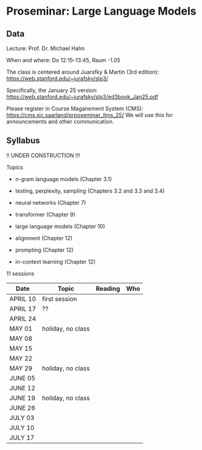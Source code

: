 # Proseminar: Large Language Models



## Data

Lecture: Prof. Dr. Michael Hahn

When and where: Do 12:15–13:45, Raum -1.05

The class is centered around Juarsfky & Martin (3rd edition): https://web.stanford.edu/~jurafsky/slp3/

Specifically, the January 25 version: https://web.stanford.edu/~jurafsky/slp3/ed3book_Jan25.pdf

Please register in Course Maganement System (CMS): https://cms.sic.saarland/prposeminar_llms_25/
We will use this for announcements and other communication.


## Syllabus

!! UNDER CONSTRUCTION !!!

Topics

- n-gram language models (Chapter 3.1)

- testing, perplexity, sampling (Chapters 3.2 and 3.3 and 3.4)

- neural networks (Chapter 7)

- transformer (Chapter 9)

- large language models (Chapter 10)

- alignment (Chapter 12)
 
- prompting  (Chapter 12)

- in-context learning (Chapter 12)

11 sessions

| Date      | Topic               | Reading | Who |
|-----------|--------------------|-----|-----|
| APRIL 10  | first session                   |   |   |
| APRIL 17  | ??                   |   |   |
| APRIL 24  |                    |   |   |
| MAY 01    | holiday, no class  |   |   |
| MAY 08    |                    |   |   |
| MAY 15    |                    |   |   |
| MAY 22    |                    |   |   |
| MAY 29    | holiday, no class  |   |   |
| JUNE 05   |                    |   |   |
| JUNE 12   |                    |   |   |
| JUNE 19   | holiday, no class  |   |   |
| JUNE 26   |                    |   |   |
| JULY 03   |                    |   |   |
| JULY 10   |                    |   |   |
| JULY 17   |                    |   |   |

